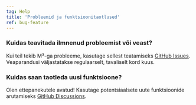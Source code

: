 ```yaml
---
tag: Help
title: 'Probleemid ja funktsioonitaotlused'
ref: bug-feature
---
```


### Kuidas teavitada ilmnenud probleemist või veast?

Kui teil tekib M³-ga probleeme, kasutage sellest teatamiseks [GitHub Issues]({{site.github}}/issues/new?labels=bug,from+app&template=bug_report.md). Veaparandusi väljastatakse regulaarselt, tavaliselt kord kuus.

### Kuidas saan taotleda uusi funktsioone?

Olen ettepanekutele avatud! Kasutage potentsiaalsete uute funktsioonide arutamiseks [GitHub Discussions]({{site.github}}/discussions).

